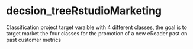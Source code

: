 # decsion_treeRstudioMarketing
Classification project target varaible with 4 different classes, the goal is to target market the four classes for the promotion of a new eReader past on past customer metrics
